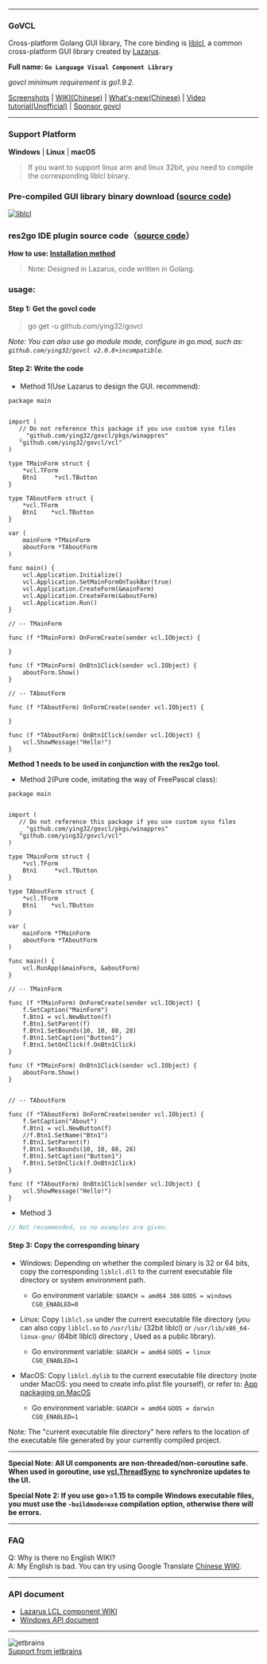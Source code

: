 
----

### GoVCL

Cross-platform Golang GUI library, The core binding is [liblcl](https://github.com/ying32/liblcl), a common cross-platform GUI library created by [Lazarus](https://www.lazarus-ide.org/).    

**Full name: `Go Language Visual Component Library`**    

*govcl minimum requirement is go1.9.2.*    

[Screenshots](https://z-kit.cc/en/screenshot.html) | 
[WIKI(Chinese)](https://gitee.com/ying32/govcl/wikis/pages) | 
[What's-new(Chinese)](https://z-kit.cc/changelog.html) | 
[Video tutorial(Unofficial)](https://video.0-w.cc/videos/1) | 
[Sponsor govcl](https://z-kit.cc/en/sponsor.html)  

----

### Support Platform    
**Windows** | **Linux** | **macOS**  

> If you want to support linux arm and linux 32bit, you need to compile the corresponding liblcl binary.   

### Pre-compiled GUI library binary download ([source code](https://github.com/ying32/liblcl))     
[![liblcl](https://img.shields.io/github/downloads/ying32/govcl/latest/liblcl-2.0.8.zip.svg)](https://github.com/ying32/govcl/releases/download/v2.0.8/liblcl-2.0.8.zip)  


### res2go IDE plugin source code（[source code](https://github.com/ying32/res2go-ide-plugin)）  

**How to use: [Installation method](https://gitee.com/ying32/govcl/wikis/pages?sort_id=2645001&doc_id=102420)**   

> Note: Designed in Lazarus, code written in Golang.  
 
### usage: 

#### Step 1: Get the govcl code  

> go get -u github.com/ying32/govcl    

*Note: You can also use go module mode, configure in go.mod, such as: `github.com/ying32/govcl v2.0.8+incompatible`.*  

#### Step 2: Write the code

* Method 1(Use Lazarus to design the GUI. recommend): 

```golang
package main


import (
   // Do not reference this package if you use custom syso files
   _ "github.com/ying32/govcl/pkgs/winappres"
   "github.com/ying32/govcl/vcl"
)

type TMainForm struct {
    *vcl.TForm
    Btn1     *vcl.TButton
}

type TAboutForm struct {
    *vcl.TForm
    Btn1    *vcl.TButton
}

var (
    mainForm *TMainForm
    aboutForm *TAboutForm
)

func main() {
    vcl.Application.Initialize()
    vcl.Application.SetMainFormOnTaskBar(true)
    vcl.Application.CreateForm(&mainForm)
    vcl.Application.CreateForm(&aboutForm)
    vcl.Application.Run()
}

// -- TMainForm

func (f *TMainForm) OnFormCreate(sender vcl.IObject) {
    
}

func (f *TMainForm) OnBtn1Click(sender vcl.IObject) {
    aboutForm.Show()
}

// -- TAboutForm

func (f *TAboutForm) OnFormCreate(sender vcl.IObject) {
 
}

func (f *TAboutForm) OnBtn1Click(sender vcl.IObject) {
    vcl.ShowMessage("Hello!")
}
```
**Method 1 needs to be used in conjunction with the res2go tool.**  


* Method 2(Pure code, imitating the way of FreePascal class):  

```golang
package main


import (
   // Do not reference this package if you use custom syso files
   _ "github.com/ying32/govcl/pkgs/winappres"
   "github.com/ying32/govcl/vcl"
)

type TMainForm struct {
    *vcl.TForm
    Btn1     *vcl.TButton
}

type TAboutForm struct {
    *vcl.TForm
    Btn1    *vcl.TButton
}

var (
    mainForm *TMainForm
    aboutForm *TAboutForm
)

func main() {
    vcl.RunApp(&mainForm, &aboutForm)
}

// -- TMainForm

func (f *TMainForm) OnFormCreate(sender vcl.IObject) {
    f.SetCaption("MainForm")
    f.Btn1 = vcl.NewButton(f)
    f.Btn1.SetParent(f)
    f.Btn1.SetBounds(10, 10, 88, 28)
    f.Btn1.SetCaption("Button1")
    f.Btn1.SetOnClick(f.OnBtn1Click)  
}

func (f *TMainForm) OnBtn1Click(sender vcl.IObject) {
    aboutForm.Show()
}


// -- TAboutForm

func (f *TAboutForm) OnFormCreate(sender vcl.IObject) {
    f.SetCaption("About")
    f.Btn1 = vcl.NewButton(f)
    //f.Btn1.SetName("Btn1")
    f.Btn1.SetParent(f)
    f.Btn1.SetBounds(10, 10, 88, 28)
    f.Btn1.SetCaption("Button1")
    f.Btn1.SetOnClick(f.OnBtn1Click)  
}

func (f *TAboutForm) OnBtn1Click(sender vcl.IObject) {
    vcl.ShowMessage("Hello!")
}
``` 

* Method 3  
```go
// Not recommended, so no examples are given.
```

#### Step 3: Copy the corresponding binary   

* Windows: Depending on whether the compiled binary is 32 or 64 bits, copy the corresponding `liblcl.dll` to the current executable file directory or system environment path.  
  * Go environment variable: `GOARCH = amd64 386` `GOOS = windows` `CGO_ENABLED=0`    

* Linux: Copy `liblcl.so` under the current executable file directory (you can also copy `liblcl.so` to `/usr/lib/` (32bit liblcl) or `/usr/lib/x86_64-linux-gnu/` (64bit liblcl) directory , Used as a public library).  
  * Go environment variable: `GOARCH = amd64` `GOOS = linux` `CGO_ENABLED=1`  

* MacOS: Copy `liblcl.dylib` to the current executable file directory (note under MacOS: you need to create info.plist file yourself), or refer to: [App packaging on MacOS](https://gitee.com/ying32/govcl/wikis/pages?sort_id=410056&doc_id=102420)  
  * Go environment variable: `GOARCH = amd64` `GOOS = darwin` `CGO_ENABLED=1`  

Note: The "current executable file directory" here refers to the location of the executable file generated by your currently compiled project.

---   

**Special Note: All UI components are non-threaded/non-coroutine safe. When used in goroutine, use [vcl.ThreadSync](https://gitee.com/ying32/govcl/wikis/pages?sort_id=976890&doc_id=102420) to synchronize updates to the UI.**  

**Special Note 2: If you use go>=1.15 to compile Windows executable files, you must use the `-buildmode=exe` compilation option, otherwise there will be errors.**  

---

### FAQ

Q: Why is there no English WIKI?   
A: My English is bad. You can try using Google Translate [Chinese WIKI](https://gitee.com/ying32/govcl/wikis/pages).    
 
---  

### API document

* [Lazarus LCL component WIKI](http://wiki.freepascal.org/LCL_Components)  
* [Windows API document](https://msdn.microsoft.com/zh-cn/library/ms123401.aspx)

----

![jetbrains](https://z-kit.cc/assets/images/jetbrains.png)  
[Support from jetbrains](https://www.jetbrains.com/?from=govcl)  
